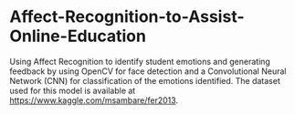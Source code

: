# Affect-Recognition-to-Assist-Online-Education
Using Affect Recognition to identify student emotions and generating feedback by using OpenCV for face detection and a Convolutional Neural Network (CNN) for classification of the emotions identified. The dataset used for this model is available at https://www.kaggle.com/msambare/fer2013.
